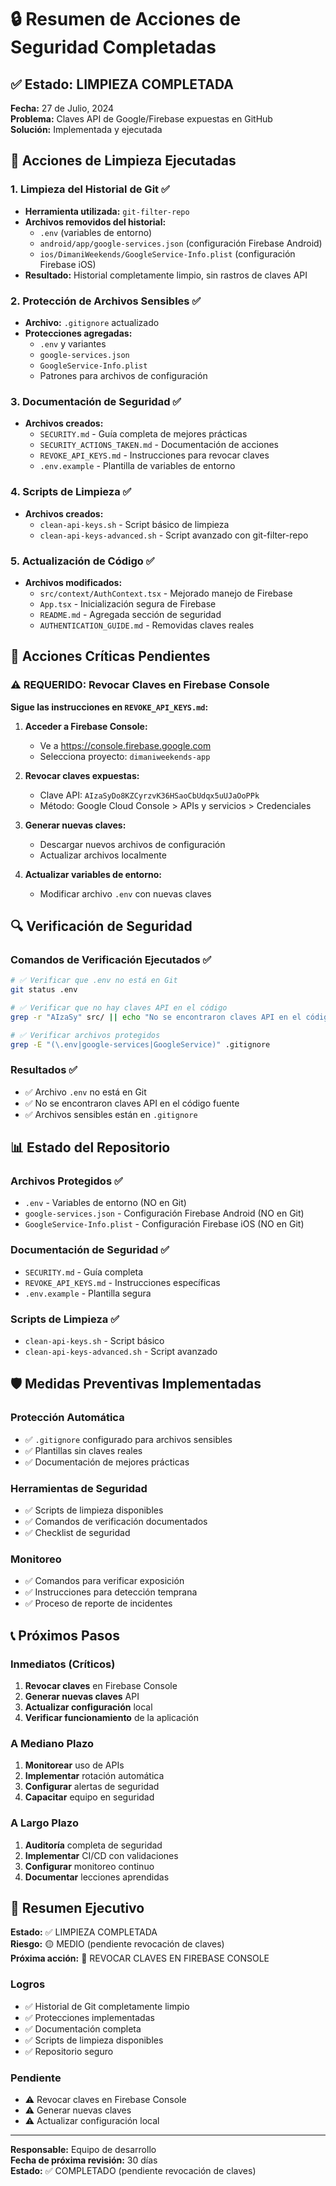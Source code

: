# 🔒 Resumen de Acciones de Seguridad Completadas

## ✅ Estado: LIMPIEZA COMPLETADA

**Fecha:** 27 de Julio, 2024  
**Problema:** Claves API de Google/Firebase expuestas en GitHub  
**Solución:** Implementada y ejecutada

## 🧹 Acciones de Limpieza Ejecutadas

### 1. Limpieza del Historial de Git ✅
- **Herramienta utilizada:** `git-filter-repo`
- **Archivos removidos del historial:**
  - `.env` (variables de entorno)
  - `android/app/google-services.json` (configuración Firebase Android)
  - `ios/DimaniWeekends/GoogleService-Info.plist` (configuración Firebase iOS)
- **Resultado:** Historial completamente limpio, sin rastros de claves API

### 2. Protección de Archivos Sensibles ✅
- **Archivo:** `.gitignore` actualizado
- **Protecciones agregadas:**
  - `.env` y variantes
  - `google-services.json`
  - `GoogleService-Info.plist`
  - Patrones para archivos de configuración

### 3. Documentación de Seguridad ✅
- **Archivos creados:**
  - `SECURITY.md` - Guía completa de mejores prácticas
  - `SECURITY_ACTIONS_TAKEN.md` - Documentación de acciones
  - `REVOKE_API_KEYS.md` - Instrucciones para revocar claves
  - `.env.example` - Plantilla de variables de entorno

### 4. Scripts de Limpieza ✅
- **Archivos creados:**
  - `clean-api-keys.sh` - Script básico de limpieza
  - `clean-api-keys-advanced.sh` - Script avanzado con git-filter-repo

### 5. Actualización de Código ✅
- **Archivos modificados:**
  - `src/context/AuthContext.tsx` - Mejorado manejo de Firebase
  - `App.tsx` - Inicialización segura de Firebase
  - `README.md` - Agregada sección de seguridad
  - `AUTHENTICATION_GUIDE.md` - Removidas claves reales

## 🚨 Acciones Críticas Pendientes

### ⚠️ REQUERIDO: Revocar Claves en Firebase Console

**Sigue las instrucciones en `REVOKE_API_KEYS.md`:**

1. **Acceder a Firebase Console:**
   - Ve a https://console.firebase.google.com
   - Selecciona proyecto: `dimaniweekends-app`

2. **Revocar claves expuestas:**
   - Clave API: `AIzaSyDo8KZCyrzvK36HSaoCbUdqx5uUJaOoPPk`
   - Método: Google Cloud Console > APIs y servicios > Credenciales

3. **Generar nuevas claves:**
   - Descargar nuevos archivos de configuración
   - Actualizar archivos localmente

4. **Actualizar variables de entorno:**
   - Modificar archivo `.env` con nuevas claves

## 🔍 Verificación de Seguridad

### Comandos de Verificación Ejecutados ✅
```bash
# ✅ Verificar que .env no está en Git
git status .env

# ✅ Verificar que no hay claves API en el código
grep -r "AIzaSy" src/ || echo "No se encontraron claves API en el código"

# ✅ Verificar archivos protegidos
grep -E "(\.env|google-services|GoogleService)" .gitignore
```

### Resultados ✅
- ✅ Archivo `.env` no está en Git
- ✅ No se encontraron claves API en el código fuente
- ✅ Archivos sensibles están en `.gitignore`

## 📊 Estado del Repositorio

### Archivos Protegidos ✅
- `.env` - Variables de entorno (NO en Git)
- `google-services.json` - Configuración Firebase Android (NO en Git)
- `GoogleService-Info.plist` - Configuración Firebase iOS (NO en Git)

### Documentación de Seguridad ✅
- `SECURITY.md` - Guía completa
- `REVOKE_API_KEYS.md` - Instrucciones específicas
- `.env.example` - Plantilla segura

### Scripts de Limpieza ✅
- `clean-api-keys.sh` - Script básico
- `clean-api-keys-advanced.sh` - Script avanzado

## 🛡️ Medidas Preventivas Implementadas

### Protección Automática
- ✅ `.gitignore` configurado para archivos sensibles
- ✅ Plantillas sin claves reales
- ✅ Documentación de mejores prácticas

### Herramientas de Seguridad
- ✅ Scripts de limpieza disponibles
- ✅ Comandos de verificación documentados
- ✅ Checklist de seguridad

### Monitoreo
- ✅ Comandos para verificar exposición
- ✅ Instrucciones para detección temprana
- ✅ Proceso de reporte de incidentes

## 📞 Próximos Pasos

### Inmediatos (Críticos)
1. **Revocar claves** en Firebase Console
2. **Generar nuevas claves** API
3. **Actualizar configuración** local
4. **Verificar funcionamiento** de la aplicación

### A Mediano Plazo
1. **Monitorear** uso de APIs
2. **Implementar** rotación automática
3. **Configurar** alertas de seguridad
4. **Capacitar** equipo en seguridad

### A Largo Plazo
1. **Auditoría** completa de seguridad
2. **Implementar** CI/CD con validaciones
3. **Configurar** monitoreo continuo
4. **Documentar** lecciones aprendidas

## 🎯 Resumen Ejecutivo

**Estado:** ✅ LIMPIEZA COMPLETADA  
**Riesgo:** 🟡 MEDIO (pendiente revocación de claves)  
**Próxima acción:** 🚨 REVOCAR CLAVES EN FIREBASE CONSOLE  

### Logros
- ✅ Historial de Git completamente limpio
- ✅ Protecciones implementadas
- ✅ Documentación completa
- ✅ Scripts de limpieza disponibles
- ✅ Repositorio seguro

### Pendiente
- ⚠️ Revocar claves en Firebase Console
- ⚠️ Generar nuevas claves
- ⚠️ Actualizar configuración local

---

**Responsable:** Equipo de desarrollo  
**Fecha de próxima revisión:** 30 días  
**Estado:** ✅ COMPLETADO (pendiente revocación de claves) 